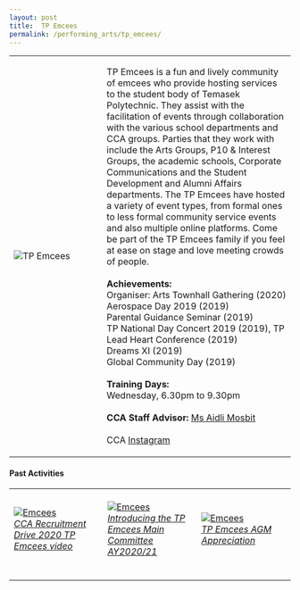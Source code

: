 ```yaml
---
layout: post
title:  TP Emcees
permalink: /performing_arts/tp_emcees/
---
```


<div>
<table>
    <tr>
        <td style="width:33%"><image src="{{site.baseurl}}/images/CCA_tp_emcees.jpg" style="display:block;margin-left:auto;margin-right:auto;" alt="TP Emcees"></image></td>
        <td>
            <p>
                TP Emcees is a fun and lively community of emcees who provide hosting services to the student body of Temasek Polytechnic. They assist with the facilitation of events through collaboration with the various school departments and CCA groups. Parties that they work with include the Arts Groups, P10 & Interest Groups, the academic schools, Corporate Communications and the Student Development and Alumni Affairs departments. The TP Emcees have hosted a variety of event types, from formal ones to less formal community service events and also multiple online platforms. Come be part of the TP Emcees family if you feel at ease on stage and love meeting crowds of people.<br>
                <br>
                <b>Achievements:</b><br>
                Organiser: Arts Townhall Gathering (2020)<br>
                Aerospace Day 2019 (2019)<br>
                Parental Guidance Seminar (2019)<br>
                TP National Day Concert 2019 (2019), TP Lead Heart Conference (2019)<br>
                Dreams XI (2019)<br>
                Global Community Day (2019)<br>
                <br>
                <b>Training Days:</b><br>
                Wednesday, 6.30pm to 9.30pm<br>
                <br>
                <b>CCA Staff Advisor:</b> <a href="mailto:aidli@tp.edu.sg">Ms Aidli Mosbit</a><br>
                <br>
                CCA <a href="https://www.instagram.com/tpemcees">Instagram</a>
            </p>
        </td>
    </tr>
</table>
</div>

#### Past Activities

<table>
    <tr>
        <td style="width:33%"><br>
            <a href="https://www.instagram.com/p/CAC3bf7HqDF/">
                <image src="{{site.baseurl}}/images/CCA-Emcees_IG1.png" style="display:block;margin-left:auto;margin-right:auto;" alt="Emcees">
                <h6 style="margin-top:0%">CCA Recruitment Drive 2020 TP Emcees video</h6>
                </image>
            </a>
        </td>
        <td style="width:33%"><br>
            <a href="https://www.instagram.com/p/B_ReVKpHjD9/">
                <image src="{{site.baseurl}}/images/CCA-Emcees_IG2.png" style="display:block;margin-left:auto;margin-right:auto;" alt="Emcees">
                <h6 style="margin-top:0%">Introducing the TP Emcees Main Committee AY2020/21</h6>
                </image>
            </a>
        </td>
        <td style="width:33%"><br>
            <a href="https://www.instagram.com/p/CFTrGjvHgoU/">
                <image src="{{site.baseurl}}/images/CCA-Emcees_IG3.png" style="display:block;margin-left:auto;margin-right:auto;" alt="Emcees">
                <h6 style="margin-top:0%">TP Emcees AGM Appreciation</h6>    
                </image>
            </a>
        </td>
    </tr>
</table>
